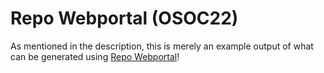# Repo Webportal (OSOC22)
As mentioned in the description, this is merely an example output of what can be generated using [Repo Webportal](https://github.com/Denperidge/repo-webportal)!
